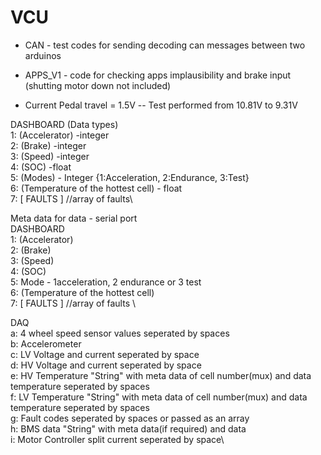 # VCU

- CAN - test codes for sending decoding can messages between two arduinos

- APPS_V1 - code for checking apps implausibility and brake input (shutting motor down not included)

- Current Pedal travel = 1.5V 
-- Test performed from 10.81V to 9.31V 

DASHBOARD (Data types)\
1: (Accelerator) -integer\
2: (Brake) -integer\
3: (Speed) -integer\
4: (SOC) -float\
5: (Modes) - Integer {1:Acceleration, 2:Endurance, 3:Test}\
6: (Temperature of the hottest cell) - float\
7: [ FAULTS ] //array of faults\

Meta data for data - serial port\
DASHBOARD\
1: (Accelerator)\
2: (Brake)\
3: (Speed)\
4: (SOC)\
5: Mode - 1acceleration, 2 endurance or 3 test\
6: (Temperature of the hottest cell)\
7: [ FAULTS ] //array of faults  \

DAQ\
a: 4 wheel speed sensor values seperated by spaces\
b: Accelerometer\
c: LV Voltage and current seperated by space\
d: HV Voltage and current seperated by space\
e: HV Temperature "String" with meta data of cell number(mux) and data temperature seperated by spaces\
f: LV Temperature "String" with meta data of cell number(mux) and data temperature seperated by spaces\
g: Fault codes seperated by spaces or passed as an array\
h: BMS data "String" with meta data(if required) and data\
i: Motor Controller split current seperated by space\
